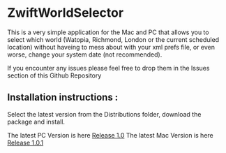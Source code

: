 # ZwiftWorldSelector

This is a very simple application for the Mac and PC that allows you to select which world (Watopia, Richmond, London or the current scheduled location) without haveing to mess about with your xml prefs file, or even worse, change your system date (not recommended).

If you encounter any issues please feel free to drop them in the Issues section of this Github Repository

## Installation instructions :

Select the latest version from the Distributions folder, download the package and install.

The latest PC Version is here [Release 1.0](https://github.com/RichLinnell/ZwiftWorldSelector/tree/master/Distributions/PC%20Version%201.0.0)
The latest Mac Version is here [Release 1.0.1](https://github.com/RichLinnell/ZwiftWorldSelector/tree/master/Distributions/Mac)

